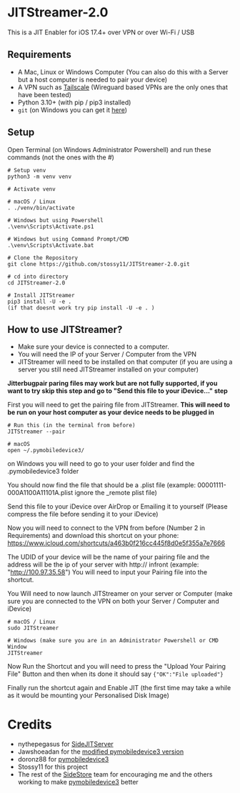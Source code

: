 # JITStreamer-2.0
This is a JIT Enabler for iOS 17.4+ over VPN or over Wi-Fi / USB

## Requirements
- A Mac, Linux or Windows Computer (You can also do this with a Server but a host computer is needed to pair your device)
- A VPN such as [Tailscale](https://tailscale.com) (Wireguard based VPNs are the only ones that have been tested)
- Python 3.10+ (with pip / pip3 installed)
- `git` (on Windows you can get it [here](https://github.com/git-guides/install-git#install-git-on-windows))


## Setup

Open Terminal (on Windows Administrator Powershell) and run these commands (not the ones with the #)
```
# Setup venv
python3 -m venv venv

# Activate venv 

# macOS / Linux
. ./venv/bin/activate

# Windows but using Powershell
.\venv\Scripts\Activate.ps1

# Windows but using Command Prompt/CMD 
.\venv\Scripts\Activate.bat

# Clone the Repository
git clone https://github.com/stossy11/JITStreamer-2.0.git

# cd into directory
cd JITStreamer-2.0

# Install JITStreamer
pip3 install -U -e .
(if that doesnt work try pip install -U -e . )
```
## How to use JITStreamer?
- Make sure your device is connected to a computer.
- You will need the IP of your Server / Computer from the VPN
- JITStreamer will need to be installed on that computer (if you are using a server you still need JITStreamer installed on your computer)

**Jitterbugpair paring files may work but are not fully supported, if you want to try skip this step and go to "Send this file to your iDevice..." step**

First you will need to get the pairing file from JITStreamer. 
**This will need to be run on your host computer as your device needs to be plugged in**
``` 
# Run this (in the terminal from before)
JITStreamer --pair

# macOS
open ~/.pymobiledevice3/ 
```
on Windows you will need to go to your user folder and find the .pymobiledevice3 folder

You should now find the file that should be a .plist file (example: 00001111-000A1100A11101A.plist ignore the _remote plist file) 

Send this file to your iDevice over AirDrop or Emailing it to yourself (Please compress the file before sending it to your iDevice)

Now you will need to connect to the VPN from before (Number 2 in Requirements) and download this shortcut on your phone:
https://www.icloud.com/shortcuts/a463b0f216cc445f8d0e5f355a7e7666

The UDID of your device will be the name of your pairing file and the address will be the ip of your server with http:// infront (example: "http://100.97.35.58")
You will need to input your Pairing file into the shortcut.

You Will need to now launch JITStreamer on your server or Computer (make sure you are connected to the VPN on both your Server / Computer and iDevice)
```
# macOS / Linux
sudo JITStreamer

# Windows (make sure you are in an Administrator Powershell or CMD Window
JITStreamer
```

Now Run the Shortcut and you will need to press the "Upload Your Pairing File" Button and then when its done it should say `{"OK":"File uploaded"}`

Finally run the shortcut again and Enable JIT (the first time may take a while as it would be mounting your Personalised Disk Image)


# Credits

- nythepegasus for [SideJITServer](https://github.com/nythepegasus/SideJITServer)
- Jawshoeadan for the [modified pymobiledevice3 version](https://github.com/jawshoeadan/pymobiledevice3)
- doronz88 for [pymobiledevice3](https://github.com/doronz88/pymobiledevice3)
- Stossy11 for this project
- The rest of the [SideStore](https://sidestore.io) team for encouraging me and the others working to make [pymobiledevice3](https://github.com/doronz88/pymobiledevice3) better







